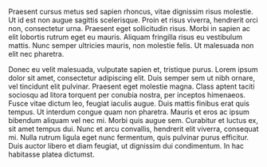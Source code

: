  Praesent cursus metus sed sapien rhoncus, vitae dignissim risus molestie. Ut id est non augue sagittis scelerisque. Proin et risus viverra, hendrerit orci non, consectetur urna. Praesent eget sollicitudin risus. Morbi in sapien ac elit lobortis rutrum eget eu mauris. Aliquam fringilla risus eu vestibulum mattis. Nunc semper ultricies mauris, non molestie felis. Ut malesuada non elit nec pharetra.

Donec eu velit malesuada, vulputate sapien et, tristique purus. Lorem ipsum dolor sit amet, consectetur adipiscing elit. Duis semper sem ut nibh ornare, vel tincidunt elit pulvinar. Praesent eget molestie magna. Class aptent taciti sociosqu ad litora torquent per conubia nostra, per inceptos himenaeos. Fusce vitae dictum leo, feugiat iaculis augue. Duis mattis finibus erat quis tempus. Ut interdum congue quam non pharetra. Mauris et eros ac ipsum bibendum aliquam vel nec mi. Morbi quis augue sem. Curabitur et luctus ex, sit amet tempus dui. Nunc et arcu convallis, hendrerit elit viverra, consequat mi. Nulla rutrum ligula eget nunc fermentum, quis pulvinar purus efficitur. Duis auctor libero et diam feugiat, ut dignissim dui condimentum. In hac habitasse platea dictumst. 

